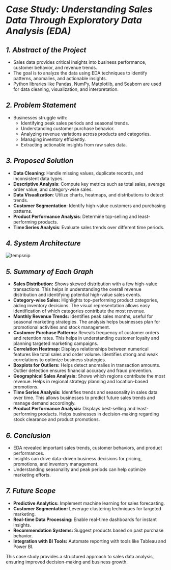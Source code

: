 # *Case Study: Understanding Sales Data Through Exploratory Data Analysis (EDA)*

## *1. Abstract of the Project*
- Sales data provides critical insights into business performance, customer behavior, and revenue trends.
- The goal is to analyze the data using EDA techniques to identify patterns, anomalies, and actionable insights.
- Python libraries like Pandas, NumPy, Matplotlib, and Seaborn are used for data cleaning, visualization, and interpretation.

## *2. Problem Statement*
- Businesses struggle with:
  - Identifying peak sales periods and seasonal trends.
  - Understanding customer purchase behavior.
  - Analyzing revenue variations across products and categories.
  - Managing inventory efficiently.
  - Extracting actionable insights from raw sales data.

## *3. Proposed Solution*
- **Data Cleaning**: Handle missing values, duplicate records, and inconsistent data types.
- **Descriptive Analysis**: Compute key metrics such as total sales, average order value, and category-wise sales.
- **Data Visualization**: Utilize charts, heatmaps, and distributions to detect trends.
- **Customer Segmentation**: Identify high-value customers and purchasing patterns.
- **Product Performance Analysis**: Determine top-selling and least-performing products.
- **Time Series Analysis**: Evaluate sales trends over different time periods.

## *4. System Architecture*
![tempsnip](https://github.com/user-attachments/assets/4fdd5468-989e-4fe0-9c9d-8613f90cb702)



## *5. Summary of Each Graph*
- **Sales Distribution:** Shows skewed distribution with a few high-value transactions. This helps in understanding the overall revenue distribution and identifying potential high-value sales events.
- **Category-wise Sales:** Highlights top-performing product categories, aiding inventory decisions. The visual representation allows easy identification of which categories contribute the most revenue.
- **Monthly Revenue Trends:** Identifies peak sales months, useful for seasonal marketing strategies. The analysis helps businesses plan for promotional activities and stock management.
- **Customer Purchase Patterns:** Reveals frequency of customer orders and retention rates. This helps in understanding customer loyalty and planning targeted marketing campaigns.
- **Correlation Heatmap:** Displays relationships between numerical features like total sales and order volume. Identifies strong and weak correlations to optimize business strategies.
- **Boxplots for Outliers:** Helps detect anomalies in transaction amounts. Outlier detection ensures financial accuracy and fraud prevention.
- **Geographical Sales Analysis:** Shows which regions contribute the most revenue. Helps in regional strategy planning and location-based promotions.
- **Time Series Analysis:** Identifies trends and seasonality in sales data over time. This allows businesses to predict future sales trends and manage demand accordingly.
- **Product Performance Analysis:** Displays best-selling and least-performing products. Helps businesses in decision-making regarding stock clearance and product promotions.

## *6. Conclusion*
- EDA revealed important sales trends, customer behaviors, and product performances.
- Insights can drive data-driven business decisions for pricing, promotions, and inventory management.
- Understanding seasonality and peak periods can help optimize marketing efforts.

## *7. Future Scope*
- **Predictive Analytics:** Implement machine learning for sales forecasting.
- **Customer Segmentation:** Leverage clustering techniques for targeted marketing.
- **Real-time Data Processing:** Enable real-time dashboards for instant insights.
- **Recommendation Systems:** Suggest products based on past purchase behavior.
- **Integration with BI Tools:** Automate reporting with tools like Tableau and Power BI.

This case study provides a structured approach to sales data analysis, ensuring improved decision-making and business growth.
